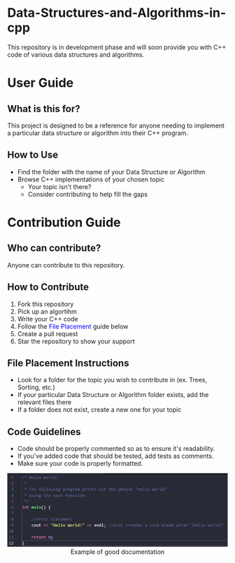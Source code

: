# Data-Structures-and-Algorithms-in-cpp
This repository is in development phase and will soon provide you with C++ code of various data structures and algorithms.

# User Guide

## What is this for?
This project is designed to be a reference for anyone needing to implement a particular data structure or algorithm into their C++ program.

## How to Use
* Find the folder with the name of your Data Structure or Algorithm
* Browse C++ implementations of your chosen topic
  * Your topic isn't there?
  * Consider contributing to help fill the gaps

# Contribution Guide

## Who can contribute?
Anyone can contribute to this repository.

## How to Contribute
1. Fork this repository
2. Pick up an algortihm
3. Write your C++ code
4. Follow the <span style="color:blue">File Placement</span> guide below
5. Create a pull request
6. Star the repository to show your support

## File Placement Instructions
* Look for a folder for the topic you wish to contribute in (ex. Trees, Sorting, etc.)
* If your particular Data Structure or Algorithm folder exists, add the relevant files there
* If a folder does not exist, create a new one for your topic

## Code Guidelines
* Code should be properly commented so as to ensure it's readability.
* If you've added code that should be tested, add tests as comments. 
* Make sure your code is properly formatted.

<p align="center">
  <img src="images/Good_Documentation.png" /><br/>
  <style="font-size: .8em">Example of good documentation</>
</p>
  
